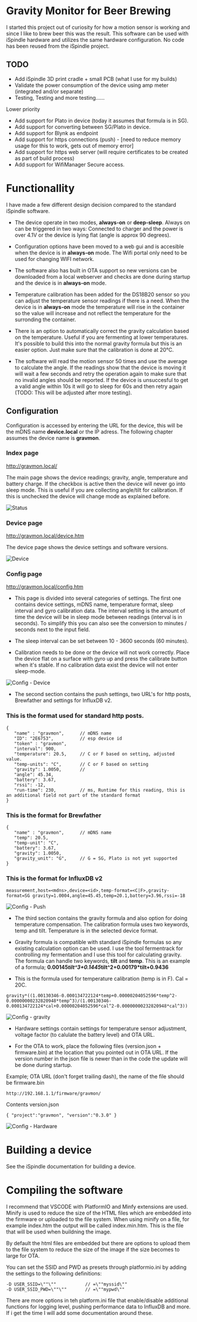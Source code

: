 # Gravity Monitor for Beer Brewing

I started this project out of curiosity for how a motion sensor is working and since I like to brew beer this was the result. This software can be used with iSpindle hardware and utilizes the same hardware configuration. No code has been reused from the iSpindle project. 

## TODO

* Add iSpindle 3D print cradle + small PCB (what I use for my builds)
* Validate the power consumption of the device using amp meter (integrated and/or separate)
* Testing, Testing and more testing......

Lower priority
* Add support for Plato in device (today it assumes that formula is in SG). 
* Add support for converting between SG/Plato in device.
* Add support for Blynk as endpoint
* Add support for https connections (push) - [need to reduce memory usage for this to work, gets out of memory error]
* Add support for https web server (will require certificates to be created as part of build process)
* Add support for WifiManager Secure access.

# Functionallity

I have made a few different design decision compared to the standard iSpindle software. 

* The device operate in two modes, __always-on__ or __deep-sleep__. Always on can be triggered in two ways: Connected to charger and the power is over 4.1V or the device is lying flat (angle is approx 90 degrees). 

* Configuration options have been moved to a web gui and is accesible when the device is in __always-on__ mode. The Wifi portal only need to be used for changing WIFI network. 

* The software also has built in OTA support so new versions can be downloaded from a local webserver and checks are done during startup and the device is in __always-on__ mode.

* Temperature calibration has been added for the DS18B20 sensor so you can adjust the temperature sensor readings if there is a need. When the device is in __always-on__ mode the temperature will rise in the container so the value will increase and not reflect the temperature for the surronding the container.

* There is an option to automatically correct the gravity calculation based on the temperature. Useful if you are fermenting at lower temperatures. It's possible to build this into the normal gravity formula but this is an easier option. Just make sure that the calibration is done at 20°C.

* The software will read the motion sensor 50 times and use the average to calculate the angle. If the readings show that the device is moving it will wait a few seconds and retry the operation again to make sure that no invalid angles should be reported. If the device is unsuccesful to get a valid angle within 10s it will go to sleep for 60s and then retry again (TODO: This will be adjusted after more testing).

## Configuration 

Configuration is accessed by entering the URL for the device, this will be the mDNS name __device.local__ or the IP adress. The following chapter assumes the device name is __gravmon__.

### Index page

http://gravmon.local/

The main page shows the device readings; gravity, angle, temperature and battery charge. If the checkbox is active then the device will never go into sleep mode. This is useful if you are collecting angle/tilt for calibration. If this is unchecked the device will change mode as explained before.

![Status](img/index.png)

### Device page

http://gravmon.local/device.htm

The device page shows the device settings and software versions. 

![Device](img/device.png)

### Config page

http://gravmon.local/config.htm

* This page is divided into several categories of settings. The first one contains device settings, mDNS name, temperature format, sleep interval and gyro calibration data. The interval setting is the amount of time the device will be in sleep mode between readings (interval is in seconds). To simplify this you can also see the conversion to minutes / seconds next to the input field.

* The sleep interval can be set between 10 - 3600 seconds (60 minutes). 

* Calibration needs to be done or the device will not work correctly. Place the device flat on a surface with gyro up and press the calibrate button when it's stable. If no calibration data exist the device will not enter sleep-mode.

![Config - Device](img/config1.png)

* The second section contains the push settings, two URL's for http posts, Brewfather and settings for InfluxDB v2. 

### This is the format used for standard http posts. 
```
{ 
   "name" : "gravmon",      // mDNS name
   "ID": "2E6753",          // esp device id
   "token" : "gravmon",
   "interval": 900,     
   "temperature": 20.5,     // C or F based on setting, adjusted value.
   "temp-units": "C",       // C or F based on setting
   "gravity": 1.0050,       // 
   "angle": 45.34,
   "battery": 3.67,
   "rssi": -12,
   "run-time": 230,         // ms, Runtime for this reading, this is an additional field not part of the standard format
}
```

### This is the format for Brewfather

```
{ 
   "name" : "gravmon",      // mDNS name
   "temp": 20.5,
   "temp-unit": "C",
   "battery": 3.67,
   "gravity": 1.0050,
   "gravity_unit": "G",     // G = SG, Plato is not yet supported
}
```

### This is the format for InfluxDB v2

```
measurement,host=<mdns>,device=<id>,temp-format=<C|F>,gravity-format=SG gravity=1.0004,angle=45.45,temp=20.1,battery=3.96,rssi=-18
```
![Config - Push](img/config2.png)

* The third section contains the gravity formula and also option for doing temperature compensation. The calibration formula uses two keywords, temp and tilt. Temperature is in the selected device format. 

* Gravity formula is compatible with standard iSpindle formulas so any existing calculation option can be used. I use the tool fermentrack for controlling my fermentation and I use this tool for calculating gravity. The formula can handle two keywords, __tilt__ and __temp__. This is an example of a formula; __0.00145*tilt^3+0.1445*tilt^2+0.00179*tilt+0.9436__ 

* This is the formula used for temperature calibration (temp is in F). Cal = 20C.
```
gravity*((1.00130346-0.000134722124*temp+0.00000204052596*temp^2-0.00000000232820948*temp^3)/(1.00130346-0.000134722124*cal+0.00000204052596*cal^2-0.00000000232820948*cal^3))
```
![Config - gravity](img/config3.png)

* Hardware settings contain settings for temperature sensor adjustment, voltage factor (to calulate the battery level) and OTA URL.

* For the OTA to work, place the following files (version.json + firmware.bin) at the location that you pointed out in OTA URL. If the version number in the json file is newer than in the code the update will be done during startup.

Example; OTA URL (don't forget trailing dash), the name of the file should be firmware.bin
```
http://192.168.1.1/firmware/gravmon/
```

Contents version.json
```
{ "project":"gravmon", "version":"0.3.0" }
```

![Config - Hardware](img/config4.png)

# Building a device

See the iSpindle documentation for building a device. 

# Compiling the software

I recommend that VSCODE with PlatformIO and Minfy extensions are used. Minify is used to reduce the size of the HTML files which are embedded into the firmware or uploaded to the file system. When using minify on a file, for example index.htm the output will be called index.min.htm. This is the file that will be used when buildning the image. 

By default the html files are embedded but there are options to upload them to the file system to reduce the size of the image if the size becomes to large for OTA. 

You can set the SSID and PWD as presets through platformio.ini by adding the settings to the following definitions:
```
-D USER_SSID=\""\""           // =\""myssid\""
-D USER_SSID_PWD=\""\""       // =\""mypwd\""
```

There are more options in teh platform.ini file that enable/disable additional functions for logging level, pushing performance data to InfluxDB and more. If i get the time I will add some documentation around these. 